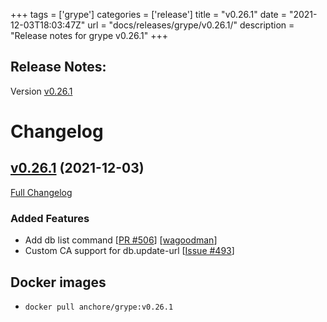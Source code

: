 +++
tags = ['grype']
categories = ['release']
title = "v0.26.1"
date = "2021-12-03T18:03:47Z"
url = "docs/releases/grype/v0.26.1/"
description = "Release notes for grype v0.26.1"
+++

## Release Notes:
Version [v0.26.1](https://github.com/anchore/grype/releases/tag/v0.26.1)

# Changelog

## [v0.26.1](https://github.com/anchore/grype/tree/v0.26.1) (2021-12-03)

[Full Changelog](https://github.com/anchore/grype/compare/v0.25.1...v0.26.1)

### Added Features

- Add db list command [[PR #506](https://github.com/anchore/grype/pull/506)] [[wagoodman](https://github.com/wagoodman)]
- Custom CA support for db.update-url [[Issue #493](https://github.com/anchore/grype/issues/493)]




## Docker images

- `docker pull anchore/grype:v0.26.1`
